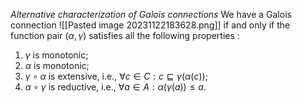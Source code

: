 *Alternative characterization of Galois connections*
We have a Galois connection ![[Pasted image 20231122183628.png]] if and only if the function pair $(\alpha, \gamma)$ satisfies all the following properties :
1. $\gamma$ is monotonic;
2. $\alpha$ is monotonic;
3. $\gamma \circ \alpha$ is extensive, i.e., $\forall c \in C : c \sqsubseteq \gamma(\alpha(c))$;
4. $\alpha \circ \gamma$ is reductive, i.e., $\forall a \in A : \alpha(\gamma(a)) \leq a$.